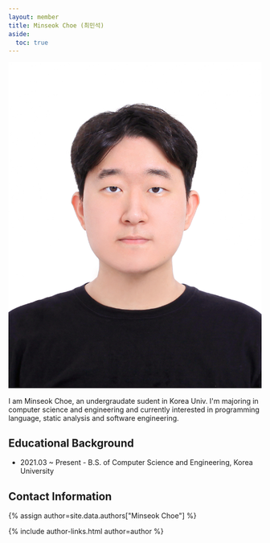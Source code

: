 ```yaml
---
layout: member
title: Minseok Choe (최민석)
aside:
  toc: true
---
```


<img src="/assets/images/members/minseok.choe.jpg" class="profile-img">

I am Minseok Choe, an undergraudate sudent in Korea Univ. I'm majoring in computer science and engineering and currently interested in programming language, static analysis and software engineering.

<div style="clear: right;"></div>

## Educational Background
- 2021.03 ~ Present - B.S. of Computer Science and Engineering, Korea University

## Contact Information
{% assign author=site.data.authors["Minseok Choe"] %}
<div>{% include author-links.html author=author %}</div>
